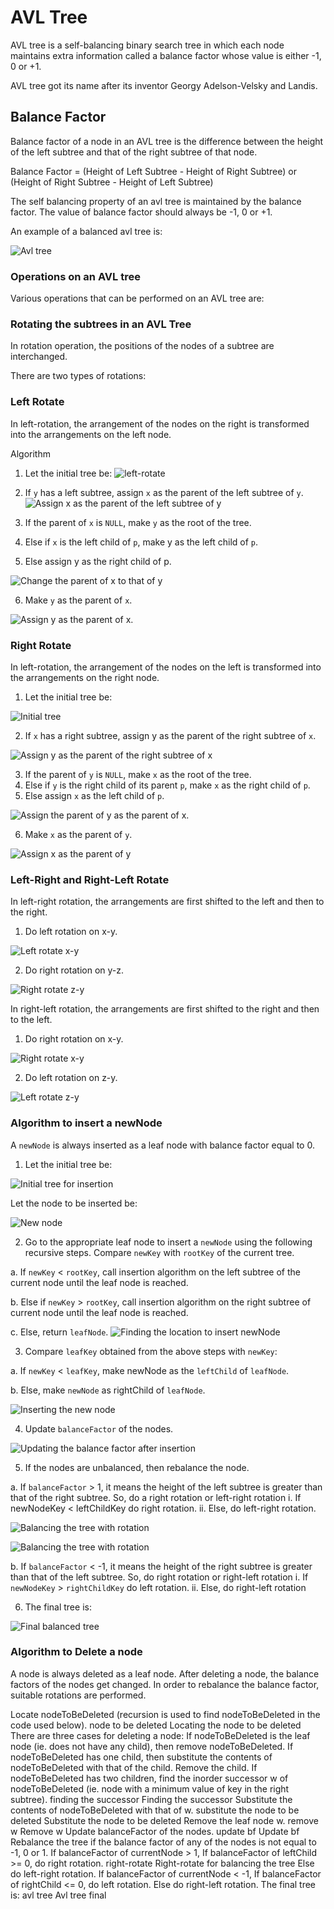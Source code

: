 # AVL Tree

AVL tree is a self-balancing binary search tree in which each node maintains extra information called a balance factor whose value is either -1, 0 or +1.

AVL tree got its name after its inventor Georgy Adelson-Velsky and Landis.

## Balance Factor
Balance factor of a node in an AVL tree is the difference between the height of the left subtree and that of the right subtree of that node.

Balance Factor = (Height of Left Subtree - Height of Right Subtree) or (Height of Right Subtree - Height of Left Subtree)

The self balancing property of an avl tree is maintained by the balance factor. The value of balance factor should always be -1, 0 or +1.

An example of a balanced avl tree is:

![Avl tree](https://cdn.programiz.com/sites/tutorial2program/files/avl-tree-final-tree-1_0_2.png)

### Operations on an AVL tree
Various operations that can be performed on an AVL tree are:

### Rotating the subtrees in an AVL Tree
In rotation operation, the positions of the nodes of a subtree are interchanged.

There are two types of rotations:

### Left Rotate
In left-rotation, the arrangement of the nodes on the right is transformed into the arrangements on the left node.

Algorithm

1. Let the initial tree be:
![left-rotate](https://cdn.programiz.com/sites/tutorial2program/files/avl-tree_leftrotate-1.png)

2. If `y` has a left subtree, assign `x` as the parent of the left subtree of `y`.
![Assign x as the parent of the left subtree of y](https://cdn.programiz.com/cdn/farfuture/rOar-QIMS2mHWi2sn4MmQOdRpGZhpPMQa7lZr_lsZfA/mtime:1590638929/sites/tutorial2program/files/avl-tree_leftrotate-2.png)


3. If the parent of `x` is `NULL`, make `y` as the root of the tree.
4. Else if `x` is the left child of `p`, make y as the left child of `p`.
5. Else assign y as the right child of p.

![Change the parent of x to that of y](https://cdn.programiz.com/cdn/farfuture/7aD1qWbw1WyZulO94QcY-hYFfGAaZkLk9RFCvLcLBRM/mtime:1590638934/sites/tutorial2program/files/avl-tree_leftrotate-3.png)

6. Make `y` as the parent of `x`.

![Assign y as the parent of x.](https://cdn.programiz.com/cdn/farfuture/O9aADWiuEklv2f5McEZmst1tlFIWiuXUMhAnFgPd1uA/mtime:1590638939/sites/tutorial2program/files/avl-tree_leftrotate-4.png)

### Right Rotate
In left-rotation, the arrangement of the nodes on the left is transformed into the arrangements on the right node.

1. Let the initial tree be:

![Initial tree](https://cdn.programiz.com/cdn/farfuture/12-orMUBx_3UtNyltuXsoa_L2XHI35EkedbeZAY3pbc/mtime:1590638944/sites/tutorial2program/files/avl-tree_rightrotate-1.png)

2. If `x` has a right subtree, assign y as the parent of the right subtree of `x`.

![Assign y as the parent of the right subtree of x](https://cdn.programiz.com/cdn/farfuture/tUD9xPE1yKsjUD7GrKeHS5-bvbbpPZRj-QUiVLBiAVo/mtime:1590638951/sites/tutorial2program/files/avl-tree_rightrotate-2.png)

3. If the parent of `y` is `NULL`, make `x` as the root of the tree.
3. Else if `y` is the right child of its parent `p`, make `x` as the right child of `p`.
5. Else assign `x` as the left child of `p`.

![Assign the parent of y as the parent of x.](https://cdn.programiz.com/cdn/farfuture/AeeJj9zzvQCCkBVeGi0RQ64uHDlGlRTCRJhVRYTJHgc/mtime:1590638957/sites/tutorial2program/files/avl-tree_rightrotate-3.png)

6. Make `x` as the parent of `y`.

![Assign x as the parent of y](https://cdn.programiz.com/cdn/farfuture/yr1WZ-vC3rZklwZ-zs9Ox0gKOrvniclffrU9zd96coE/mtime:1590638963/sites/tutorial2program/files/avl-tree_rightrotate-4.png)

### Left-Right and Right-Left Rotate
In left-right rotation, the arrangements are first shifted to the left and then to the right.

1. Do left rotation on x-y.

![Left rotate x-y](https://cdn.programiz.com/cdn/farfuture/-azcNvOPWv7wEnEzT3h227dYtZBlAL8CXtHdwXenr1c/mtime:1590639276/sites/tutorial2program/files/avl-tree-leftright-rotate-1.png)

2. Do right rotation on y-z.

![Right rotate z-y](https://cdn.programiz.com/cdn/farfuture/gZrKUeMiHusFL-lb6gAaMCfK_edFDj64Qi3MwlYJ_jw/mtime:1590639281/sites/tutorial2program/files/avl-tree-leftright-rotate-2.png)

In right-left rotation, the arrangements are first shifted to the right and then to the left.

1. Do right rotation on x-y.

![Right rotate x-y](https://cdn.programiz.com/cdn/farfuture/flq1MTO6SBcWdXIUda_BY4yhf9BLPRf7MT4Ip79vYF4/mtime:1590639294/sites/tutorial2program/files/avl-tree-rightleft-rotate-1.png)

2. Do left rotation on z-y.

![Left rotate z-y](https://cdn.programiz.com/cdn/farfuture/MHtUIZ6EqUmgcC3exARGsdRiOFmENzCH-i_solZWi1g/mtime:1590639315/sites/tutorial2program/files/avl-tree-rightleft-rotate-2.png)

### Algorithm to insert a newNode
A `newNode` is always inserted as a leaf node with balance factor equal to 0.

1. Let the initial tree be:

![Initial tree for insertion](https://cdn.programiz.com/cdn/farfuture/os7LYnnoAF-L43b72SHX8d5A5wswB3kmrItfdEEZ_l4/mtime:1590641583/sites/tutorial2program/files/avl-tree_initial-tree.png)

Let the node to be inserted be:

![New node](https://cdn.programiz.com/cdn/farfuture/83QnjS5n5s5lirRaNDaz-j7Z4wuSMyzCy5JqTtnS_DY/mtime:1590641675/sites/tutorial2program/files/avl-tree_newnode.png)

2. Go to the appropriate leaf node to insert a `newNode` using the following recursive steps. Compare `newKey` with `rootKey` of the current tree.

  a. If `newKey` < `rootKey`, call insertion algorithm on the left subtree of the current node until the leaf node is reached.
  
  b. Else if `newKey` > `rootKey`, call insertion algorithm on the right subtree of current node until the leaf node is reached.
  
  c. Else, return `leafNode`.
![Finding the location to insert newNode](https://cdn.programiz.com/cdn/farfuture/FpHam25V20lbxh3NAwAnSAla2NbWOj9rPI6bFDrPUbo/mtime:1590641542/sites/tutorial2program/files/avl-tree_find-position.png)


3. Compare `leafKey` obtained from the above steps with `newKey`:

  a. If `newKey` < `leafKey`, make newNode as the `leftChild` of `leafNode`.
  
  b. Else, make `newNode` as rightChild of `leafNode`.

![Inserting the new node](https://cdn.programiz.com/cdn/farfuture/cqWklRHIE-bR-CK0vOfdr5ml6hXURz-5YhLxpQT8bIM/mtime:1590641621/sites/tutorial2program/files/avl-tree_insert.png)

4. Update `balanceFactor` of the nodes.


![Updating the balance factor after insertion](https://cdn.programiz.com/cdn/farfuture/6duidjDetnH-DT3WdMw29n1wgG76GIJ_yIevbCSdsrY/mtime:1590641705/sites/tutorial2program/files/avl-tree_update-bf.png)

5. If the nodes are unbalanced, then rebalance the node.

a. If `balanceFactor` > 1, it means the height of the left subtree is greater than that of the right subtree. So, do a right rotation or left-right rotation
i. If newNodeKey < leftChildKey do right rotation.
ii. Else, do left-right rotation.

![Balancing the tree with rotation](https://cdn.programiz.com/cdn/farfuture/D4lZ8JHjdLg4aJxD6qmgAn7ZL83fPE5B3fIGbuLZB-E/mtime:1590641396/sites/tutorial2program/files/avl-tree_balance1.png)

![Balancing the tree with rotation](https://cdn.programiz.com/cdn/farfuture/_DTFoJhzbxIBEo6xGqFvLawAyJhzCY2UwRzfH68hcGE/mtime:1590641444/sites/tutorial2program/files/avl-tree_balnce2.png)

b. If `balanceFactor` < -1, it means the height of the right subtree is greater than that of the left subtree. So, do right rotation or right-left rotation
i. If `newNodeKey` > `rightChildKey` do left rotation.
ii. Else, do right-left rotation

6. The final tree is:

![Final balanced tree](https://cdn.programiz.com/cdn/farfuture/tcEU8kqtoLVPZaZPsKGMyctiKuRsDRfcJq0NRUHHorE/mtime:1590641505/sites/tutorial2program/files/avl-tree_final-tree.png)

### Algorithm to Delete a node
A node is always deleted as a leaf node. After deleting a node, the balance factors of the nodes get changed. In order to rebalance the balance factor, suitable rotations are performed.

Locate nodeToBeDeleted (recursion is used to find nodeToBeDeleted in the code used below).
node to be deleted
Locating the node to be deleted
There are three cases for deleting a node:
If nodeToBeDeleted is the leaf node (ie. does not have any child), then remove nodeToBeDeleted.
If nodeToBeDeleted has one child, then substitute the contents of nodeToBeDeleted with that of the child. Remove the child.
If nodeToBeDeleted has two children, find the inorder successor w of nodeToBeDeleted (ie. node with a minimum value of key in the right subtree).
finding the successor
Finding the successor
Substitute the contents of nodeToBeDeleted with that of w.
substitute the node to be deleted
Substitute the node to be deleted
Remove the leaf node w.
remove w
Remove w
Update balanceFactor of the nodes.
update bf
Update bf
Rebalance the tree if the balance factor of any of the nodes is not equal to -1, 0 or 1.
If balanceFactor of currentNode > 1,
If balanceFactor of leftChild >= 0, do right rotation.
right-rotate
Right-rotate for balancing the tree
Else do left-right rotation.
If balanceFactor of currentNode < -1,
If balanceFactor of rightChild <= 0, do left rotation.
Else do right-left rotation.
The final tree is:
avl tree
Avl tree final